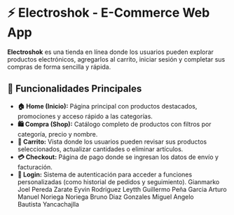 # ⚡ Electroshok - E-Commerce Web App

**Electroshok** es una tienda en línea donde los usuarios pueden explorar productos electrónicos, agregarlos al carrito, iniciar sesión y completar sus compras de forma sencilla y rápida.

## 🚀 Funcionalidades Principales

- **🏠 Home (Inicio):** Página principal con productos destacados, promociones y acceso rápido a las categorías.
- **🛍️ Compra (Shop):** Catálogo completo de productos con filtros por categoría, precio y nombre.
- **🛒 Carrito:** Vista donde los usuarios pueden revisar sus productos seleccionados, actualizar cantidades o eliminar artículos.
- **💳 Checkout:** Página de pago donde se ingresan los datos de envío y facturación.
- **🔐 Login:** Sistema de autenticación para acceder a funciones personalizadas (como historial de pedidos y seguimiento).
Gianmarko Joel Pereda Zarate
Eyvin Rodriguez Leytth
Guillermo Peña Garcia
Arturo Manuel Noriega Noriega
Bruno Diaz Gonzales
Miguel Angelo Bautista Yancachajlla
